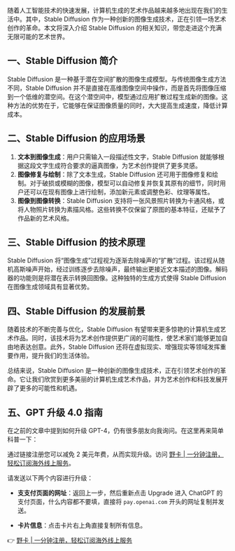 随着人工智能技术的快速发展，计算机生成的艺术作品越来越多地出现在我们的生活中。其中，Stable Diffusion 作为一种创新的图像生成技术，正在引领一场艺术创作的革命。本文将深入介绍 Stable Diffusion 的相关知识，带您走进这个充满无限可能的艺术世界。

## 一、Stable Diffusion 简介

Stable Diffusion 是一种基于潜在空间扩散的图像生成模型。与传统图像生成方法不同，Stable Diffusion 并不是直接在高维图像空间中操作，而是首先将图像压缩到一个低维的潜空间。在这个潜空间中，模型通过应用扩散过程生成新的图像。这种方法的优势在于，它能够在保证图像质量的同时，大大提高生成速度，降低计算成本。

## 二、Stable Diffusion 的应用场景

1. **文本到图像生成**：用户只需输入一段描述性文字，Stable Diffusion 就能够根据这段文字生成符合要求的逼真图像，为艺术创作提供了更多灵感。
2. **图像修复与绘制**：除了文本生成，Stable Diffusion 还可用于图像修复和绘制。对于破损或模糊的图像，模型可以自动修复并恢复其原有的细节，同时用户还可以在现有图像上进行绘制，添加新元素或调整色彩、纹理等属性。
3. **图像到图像转换**：Stable Diffusion 支持将一张风景照片转换为卡通风格，或将人物照片转换为素描风格。这些转换不仅保留了原图的基本特征，还赋予了作品新的艺术风格。

## 三、Stable Diffusion 的技术原理

Stable Diffusion 将“图像生成”过程视为逐渐去除噪声的“扩散”过程。该过程从随机高斯噪声开始，经过训练逐步去除噪声，最终输出更接近文本描述的图像。解码器的功能则是将潜在表示转换回图像。这种独特的生成方式使得 Stable Diffusion 在图像生成领域具有显著优势。

## 四、Stable Diffusion 的发展前景

随着技术的不断完善与优化，Stable Diffusion 有望带来更多惊艳的计算机生成艺术作品。同时，该技术将为艺术创作提供更广阔的可能性，使艺术家们能够更加自由地表达创意。此外，Stable Diffusion 还将在虚拟现实、增强现实等领域发挥重要作用，提升我们的生活体验。

总结来说，Stable Diffusion 是一种创新的图像生成技术，正在引领艺术创作的革命。它让我们欣赏到更多美丽的计算机生成艺术作品，并为艺术创作和科技发展开辟了更多的可能性和机遇。

## 五、GPT 升级 4.0 指南

在之前的文章中提到如何升级 GPT-4，仍有很多朋友向我询问。在这里再来简单科普一下：

通过链接注册您可以减免 2 美元年费，从而实现升级。访问 [野卡 | 一分钟注册，轻松订阅海外线上服务](https://bit.ly/bewildcard)。

请发送以下两个内容进行升级：

- **支支付页面的网址**：返回上一步，然后重新点击 Upgrade 进入 ChatGPT 的支付页面，什么内容都不要填，直接将 `pay.openai.com` 开头的网址复制并发送。
  
- **卡片信息**：点击卡片右上角直接复制所有信息。

👉 [野卡 | 一分钟注册，轻松订阅海外线上服务](https://bit.ly/bewildcard)